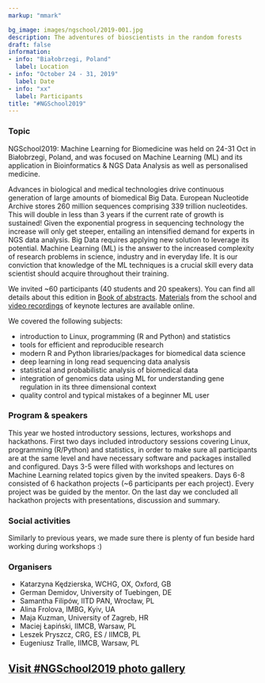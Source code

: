 ```yaml
---
markup: "mmark"

bg_image: images/ngschool/2019-001.jpg
description: The adventures of bioscientists in the random forests 
draft: false
information:
- info: "Białobrzegi, Poland"
  label: Location
- info: "October 24 - 31, 2019"
  label: Date
- info: "xx"
  label: Participants
title: "#NGSchool2019"
---
```


### Topic

NGSchool2019: Machine Learning for Biomedicine was held on 24-31 Oct in Białobrzegi, Poland, and was focused on Machine Learning (ML) and its application in 
Bioinformatics & NGS Data Analysis as well as personalised medicine.  

Advances in biological and medical technologies drive continuous generation of large amounts of biomedical Big Data. 
European Nucleotide Archive stores 260 million sequences comprising 339 trillion nucleotides. This will double in less than 3 years 
if the current rate of growth is sustained! Given the exponential progress in sequencing technology the increase will only get steeper, 
entailing an intensified demand for experts in NGS data analysis. Big Data requires applying new solution to leverage its potential. 
Machine Learning (ML) is the answer to the increased complexity of research problems in science, industry and in everyday life. 
It is our conviction that knowledge of the ML techniques is a crucial skill every data scientist should acquire throughout their training.

We invited ~60 participants (40 students and 20 speakers). You can find all details about this edition in 
[Book of abstracts](https://t.co/pzJmqOh6yk?amp=1). 
[Materials](https://github.com/NGSchoolEU/ngs19) from the school and 
[video recordings](http://videolectures.net/NGSchool2019_bialobrzegi/) of keynote lectures are available online.

We covered the following subjects:  

- introduction to Linux, programming (R and Python) and statistics
- tools for efficient and reproducible research
- modern R and Python libraries/packages for biomedical data science
- deep learning in long read sequencing data analysis
- statistical and probabilistic analysis of biomedical data
- integration of genomics data using ML for understanding gene regulation in its three dimensional context
- quality control and typical mistakes of a beginner ML user


### Program & speakers

This year we hosted introductory sessions, lectures, workshops and hackathons. First two days included introductory sessions covering Linux, 
programming (R/Python) and statistics, in order to make sure all participants are at the same level and have necessary software and packages installed 
and configured. Days 3-5 were filled with workshops and lectures on Machine Learning related topics given by the invited speakers. Days 6-8 consisted of 
6 hackathon projects (~6 participants per each project). Every project was be guided by the mentor. On the last day we concluded all hackathon projects 
with presentations, discussion and summary.

### Social activities

Similarly to previous years, we made sure there is plenty of fun beside hard working during workshops :)  

### Organisers

* Katarzyna Kędzierska, WCHG, OX, Oxford, GB
* German Demidov, University of Tuebingen, DE
* Samantha Filipów, IITD PAN, Wrocław, PL
* Alina Frolova, IMBG, Kyiv, UA
* Maja Kuzman, University of Zagreb, HR
* Maciej Łapiński, IIMCB, Warsaw, PL
* Leszek Pryszcz, CRG, ES / IIMCB, PL
* Eugeniusz Tralle, IIMCB, Warsaw, PL

<br>
<a href="/galleries/ngschool2019" class="btn btn-block"><span style="font-size: 150%;"><i class="far fa-images"></i> <b>Visit #NGSchool2019 photo gallery</b></span></a>
